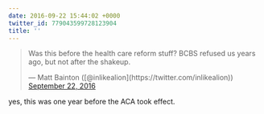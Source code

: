 ```yaml
---
date: 2016-09-22 15:44:02 +0000
twitter_id: 779043599728123904
title: ''
---
```


<blockquote class="twitter-tweet"><p lang="en" dir="ltr">Was this before the health care reform stuff? BCBS refused us years ago, but not after the shakeup.</p>&mdash; Matt Bainton ([@inlikealion](https://twitter.com/inlikealion)) <a href="https://twitter.com/inlikealion/status/779043368068415489?ref_src=twsrc%5Etfw">September 22, 2016</a></blockquote>
<script async src="https://platform.twitter.com/widgets.js" charset="utf-8"></script>

yes, this was one year before the ACA took effect.
